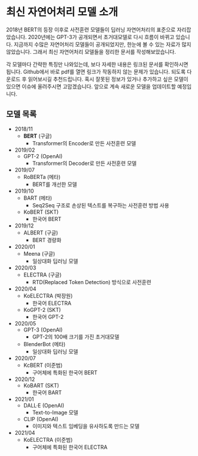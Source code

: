 # 최신 자연어처리 모델 소개

2018년 BERT의 등장 이후로 사전훈련 모델들이 딥러닝 자연어처리의 표준으로 자리잡았습니다. 2020년에는 GPT-3가 공개되면서 초거대모델로 다시 흐름이 바뀌고 있습니다. 지금까지 수많은 자연어처리 모델들이 공개되었지만, 한눈에 볼 수 있는 자료가 많지 않았습니다. 그래서 최신 자연어처리 모델들을 정리한 문서를 작성해보았습니다.

각 모델마다 간략한 특징만 나와있는데, 보다 자세한 내용은 링크된 문서를 확인하시면 됩니다. Github에서 바로 pdf를 열면 링크가 작동하지 않는 문제가 있습니다. 되도록 다운로드 후 읽어보시길 추천드립니다. 혹시 잘못된 정보가 있거나 추가하고 싶은 모델이 있으면 이슈에 올려주시면 고맙겠습니다. 앞으로 계속 새로운 모델을 업데이트할 예정입니다.


## 모델 목록
- 2018/11
  - **BERT** (구글)
    - Transformer의 Encoder로 만든 사전훈련 모델
- 2019/02
  - GPT-2 (OpenAI)
    - Transformer의 Decoder로 만든 사전훈련 모델
- 2019/07
  - RoBERTa (메타)
    - BERT를 개선한 모델
- 2019/10
  - BART (메타)
    - Seq2Seq 구조로 손상된 텍스트를 복구하는 사전훈련 방법 사용
  - KoBERT (SKT)
    - 한국어 BERT
- 2019/12
  - ALBERT (구글)
    - BERT 경량화
- 2020/01
  - Meena (구글)
    - 일상대화 딥러닝 모델
- 2020/03
  - ELECTRA (구글)
    - RTD(Replaced Token Detection) 방식으로 사전훈련
- 2020/04
  - KoELECTRA (박장원)
    - 한국어 ELECTRA
  - KoGPT-2 (SKT)
    - 한국어 GPT-2
- 2020/05
  - GPT-3 (OpenAI)
    - GPT-2의 100배 크기를 가진 초거대모델
  - BlenderBot (메타)
    - 일상대화 딥러닝 모델
- 2020/07
  - KcBERT (이준범)
    - 구어체에 특화된 한국어 BERT
- 2020/12
  - KoBART (SKT)
    - 한국어 BART
- 2021/01
  - DALL·E (OpenAI)
    - Text-to-Image 모델
  - CLIP (OpenAI)
    - 이미지와 텍스트 임베딩을 유사하도록 만드는 모델
- 2021/04
  - KoELECTRA (이준범)
    - 구어체에 특화된 한국어 ELECTRA
